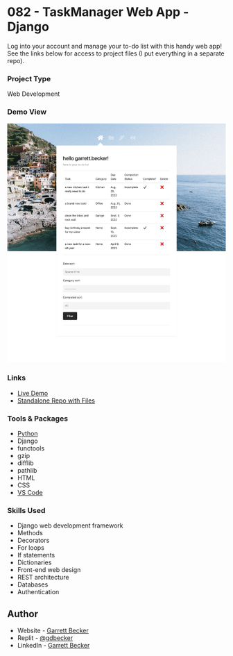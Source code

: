 # 082 - TaskManager Web App - Django

Log into your account and manage your to-do list with this handy web app! See the links below for access to project files (I put everything in a separate repo).

### Project Type

Web Development

### Demo View

![](./082-task-manager-django.jpg)

### Links

- [Live Demo](https://replit.com/@gdbecker/082-Task-Manager-Web-App-Django)
- [Standalone Repo with Files](https://github.com/gdbecker/TaskManager)

### Tools & Packages

- [Python](https://www.python.org)
- Django
- functools
- gzip
- difflib
- pathlib
- HTML
- CSS
- [VS Code](https://code.visualstudio.com)

### Skills Used

- Django web development framework
- Methods
- Decorators
- For loops
- If statements
- Dictionaries
- Front-end web design
- REST architecture
- Databases
- Authentication

## Author

- Website - [Garrett Becker]()
- Replit - [@gdbecker](https://replit.com/@gdbecker)
- LinkedIn - [Garrett Becker](https://www.linkedin.com/in/garrett-becker-923b4a106/)